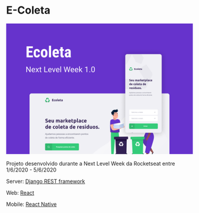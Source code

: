 # E-Coleta

![capa](capa.png?raw=true "Title")

Projeto desenvolvido durante a Next Level Week da Rocketseat entre 1/6/2020 - 5/6/2020

Server: [Django REST framework](https://www.django-rest-framework.org/)

Web: [React](https://pt-br.reactjs.org/)

Mobile: [React Native](https://reactnative.dev/)
